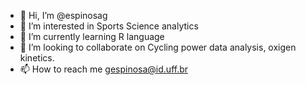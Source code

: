- 👋 Hi, I’m @espinosag
- 👀 I’m interested in Sports Science analytics
- 🌱 I’m currently learning R language
- 💞️ I’m looking to collaborate on Cycling power data analysis, oxigen kinetics.
- 📫 How to reach me gespinosa@id.uff.br

<!---
espinosag/espinosag is a ✨ special ✨ repository because its `README.md` (this file) appears on your GitHub profile.
You can click the Preview link to take a look at your changes.
--->
